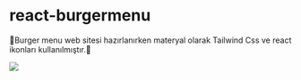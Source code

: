 # react-burgermenu
<p>🍔Burger menu web sitesi hazırlanırken materyal olarak Tailwind Css ve react ikonları kullanılmıştır.🍔</p>


<img src="https://github.com/em1ne/react-burgermenu/assets/121401426/555300d2-3b41-4e40-9504-f4c3bd546d64.gif" >
